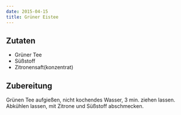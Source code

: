 ```yaml
---
date: 2015-04-15
title: Grüner Eistee
---
```


## Zutaten
- Grüner Tee
- Süßstoff
- Zitronensaft(konzentrat)

## Zubereitung
Grünen Tee aufgießen, nicht kochendes Wasser, 3 min. ziehen lassen.
Abkühlen lassen, mit Zitrone und Süßstoff abschmecken.
